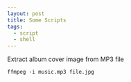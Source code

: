 ```yaml
---
layout: post
title: Some Scripts
tags:
  - script
  - shell
---
```

Extract album cover image from MP3 file

```shell
ffmpeg -i music.mp3 file.jpg
```




